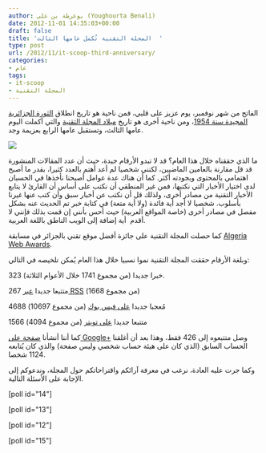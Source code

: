 ```yaml
---
author: يوغرطة بن علي (Youghourta Benali)
date: 2012-11-01 14:35:03+00:00
draft: false
title: 'المجلة التقنية تُكمل عامها الثالث  '
type: post
url: /2012/11/it-scoop-third-anniversary/
categories:
- عام
tags:
- it-scoop
- المجلة التقنية
---
```


الفاتح من شهر نوفمبر، يوم عزيز على قلبي، فمن ناحية هو تاريخ انطلاق [الثورة الجزائرية المجيدة سنة 1954](http://ar.wikipedia.org/wiki/%D8%AB%D9%88%D8%B1%D8%A9_%D8%A7%D9%84%D8%AA%D8%AD%D8%B1%D9%8A%D8%B1_%D8%A7%D9%84%D8%AC%D8%B2%D8%A7%D8%A6%D8%B1%D9%8A%D8%A9)، ومن ناحية أخرى هو تاريخ [ميلاد المجلة التقنية](http://www.it-scoop.com/2009/11/%d8%a7%d9%84%d8%a7%d9%81%d8%aa%d8%aa%d8%a7%d8%ad%d9%8a%d8%a9/) والتي أكملت اليوم عامها الثالث، وتستقبل عامها الرابع بعزيمة وجد.




![](http://www.it-scoop.com/wp-content/uploads/it-scoop-logo.png)





ما الذي حققناه خلال هذا العام؟ قد لا تبدو الأرقام جيدة، حيث أن عدد المقالات المنشورة قد قل مقارنة بالعامين الماضيين، لكنني شخصيا لم أعد أهتم بالعدد كثيرا، بقدر ما أصبح اهتمامي بالمحتوى وبجودته أكثر. كما أن هناك عدة عوامل أصبحنا نأخذها في الحسبان لدى اختيار الأخبار التي نكتبها، فمن غير المنطقي أن نكتب على أساس أن القارئ لا يتابع الأخبار التقنية من مصادر أخرى، ولذلك قل أن نكتب عن أخبار سبق وأن كتب عنها غيرنا بأسلوب. شخصيا لا أجد أية فائدة (ولا أية متعة) في كتابة خبر تم الحديث عنه بشكل مفصل في مصادر أخرى (خاصة المواقع العربية) حيث أحس بأنني إن قمت بذلك فإنني لا أقدم  أية إضافة إلى الويب الناطق باللغة العربية.




كما حصلت المجلة التقنية على جائزة أفضل موقع تقني بالجزائر في مسابقة [Algeria Web Awards](http://www.it-scoop.com/2012/04/it-scoop-algeria-web-awards/).




وبلغة الأرقام حققت المجلة التقنية نموا نسبيا خلال هذا العام يُمكن تلخيصه في التالي:




323 خبرا جديدا (من مجموع 1741 خلال الأعوام الثلاثة).




267 متتبعا جديدا [عبر RSS](http://goo.gl/oBvyz) (من مجموع 1668)




4688 مُعجبا جديدا [على فيس بوك](http://goo.gl/iTDyj) (من مجموع 10697)




1566 متتبعا جديدا [على تويتر](http://goo.gl/IWB6M) (من مجموع 4094)




كما أننا أنشأنا [صفحة على Google+](http://goo.gl/1SAoW) وصل متتبعوه إلى 426 فقط، وهذا بعد أن أغلقنا الحساب السابق (الذي كان على هيئة حساب شخصي وليس صفحة) والذي كان يُتابعه 1124 شخصا.




وكما جرت عليه العادة، نرغب في معرفة آرائكم واقتراحاتكم حول المجلة، وندعوكم إلى الإجابة على الأسئلة التالية.







[poll id="14"]




[poll id="13"]





[poll id="12"]





[poll id="15"]










